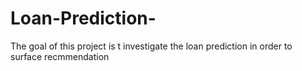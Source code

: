 # Loan-Prediction-
The goal of this project is t investigate the loan prediction in order to surface recmmendation
